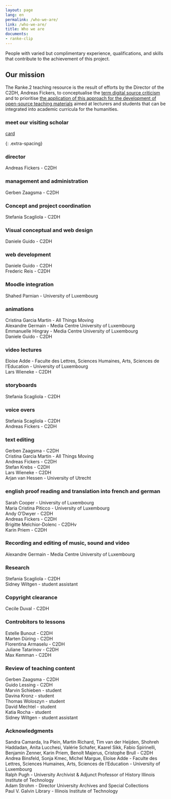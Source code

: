 ```yaml
---
layout: page
lang: en
permalink: /who-we-are/
link: /who-we-are/
title: Who we are
documents:
- ranke-clip
---
```


People with varied but complimentary experience, qualifications, and skills that contribute to the achievement of this project.

<!-- more -->
## Our mission

The Ranke.2 teaching resource is the result of efforts by the Director of the C2DH, Andreas Fickers, to conceptualise the [term digital source criticism](http://ojs.viewjournal.eu/index.php/view/article/view/jethc004/4) and to prioritise [the application of this approach for the development of open-source teaching materials](https://www.science.lu/fr/youtube-en-tant-que-source/les-chances-les-risques-dune-historiographie-numerique) aimed at lecturers and students that can be integrated into academic curricula for the humanities.

### meet our visiting scholar

[card](ranke-clip)





{: .extra-spacing}
### director
Andreas Fickers - C2DH

### management and administration
Gerben Zaagsma - C2DH <br>

### Concept and project coordination
Stefania Scagliola - C2DH

### Visual conceptual and web design
Daniele Guido - C2DH

### web development
Daniele Guido - C2DH <br>
Frederic Reis - C2DH

### Moodle integration
Shahed Parnian - University of Luxembourg

### animations
Cristina Garcia Martin -  All Things Moving <br>
Alexandre Germain - Media Centre University of Luxembourg <br>
Emmanuelle Hingray -  Media Centre University of Luxembourg <br>
Daniele Guido - C2DH

### video lectures
Eloise Adde -  Faculte des Lettres, Sciences Humaines, Arts, Sciences de l’Education - University of Luxembourg <br>
Lars Wieneke -  C2DH

### storyboards
Stefania Scagliola - C2DH

### voice overs
Stefania Scagliola - C2DH <br>
Andreas Fickers - C2DH

### text editing
Gerben Zaagsma - C2DH <br>
Cristina Garcia Martin - All Things Moving <br>
Andreas Fickers - C2DH <br>
Stefan Krebs - C2DH <br>
Lars Wieneke - C2DH <br>
Arjan van Hessen - University of Utrecht

### english proof reading and translation into french and german
Sarah Cooper  - University of Luxembourg <br>
Maria Cristina Piticco - University of Luxembourg <br>
Andy O’Dwyer  - C2DH <br>
Andreas Fickers - C2DH <br>
Brigitte Melchior-Dolenc - C2DHv <br>
Karin Priem - C2DH

### Recording and editing of music, sound and video
Alexandre Germain - Media Centre University of Luxembourg

### Research
Stefania Scagliola -  C2DH <br>
Sidney Wiltgen - student assistant

### Copyright clearance
Cecile Duval - C2DH

### Controbitors to lessons
Estelle Bunout - C2DH <br>
Marten Düring - C2DH  <br>
Florentina Armaselu - C2DH  <br>
Juliane Tatarinov - C2DH  <br>
Max Kemman - C2DH

### Review of teaching content
Gerben Zaagsma - C2DH <br>
Guido Lessing - C2DH <br>
Marvin Schieben - student <br>
Davina Kronz - student <br>
Thomas Woloszyn - student <br>
David Mechtel - student <br>
Katia Rocha - student <br>
Sidney Wiltgen - student assistant

### Acknowledgments
Sandra Camarda, Ira Plein, Martin Richard, Tim van der Heijden, Shohreh Haddadan, Anita Lucchesi, Valérie Schafer, Kaarel Sikk, Fabio Spirinelli, Benjamin Zenner, Karin Priem, Benoît Majerus, Cristophe Brull - C2DH <br>
Andrea Binsfeld, Sonja Kmec, Michel Margue, Eloise Adde - Faculte des Lettres, Sciences Humaines, Arts, Sciences de l’Education - University of Luxembourg<br>
Ralph Pugh -  University Archivist & Adjunct Professor of History Illinois Institute of Technology  <br>
Adam Strohm - Director University Archives and Special Collections <br>
Paul V. Galvin Library - Illinois Institute of Technology  
